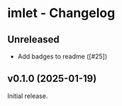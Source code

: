 # imlet - Changelog

## Unreleased
- Add badges to readme ([#25])

## v0.1.0 (2025-01-19)
Initial release.